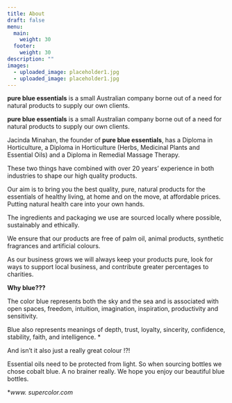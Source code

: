 ```yaml
---
title: About
draft: false
menu:
  main:
    weight: 30
  footer:
    weight: 30
description: ""
images:
  - uploaded_image: placeholder1.jpg
  - uploaded_image: placeholder1.jpg
---
```

**pure blue essentials** is a small Australian company borne out of a need for natural products to supply our own clients.



**pure blue essentials** is a small Australian company borne out of a need for natural products to supply our own clients.

Jacinda Minahan, the founder of **pure blue essentials**, has a Diploma in Horticulture, a Diploma in Horticulture (Herbs, Medicinal Plants and Essential Oils) and a Diploma in Remedial Massage Therapy.

These two things have combined with over 20 years’ experience in both industries to shape our high quality products.

Our aim is to bring you the best quality, pure, natural products for the essentials of healthy living, at home and on the move, at affordable prices.  Putting natural health care into your own hands.

The ingredients and packaging we use are sourced locally where possible, sustainably and ethically.

We ensure that our products are free of palm oil, animal products, synthetic fragrances and artificial colours.

As our business grows we will always keep your products pure, look for ways to support local business, and contribute greater percentages to charities.



**Why blue???**

The color blue represents both the sky and the sea and is associated with open spaces, freedom, intuition, imagination, inspiration, productivity and sensitivity.

Blue also represents meanings of depth, trust, loyalty, sincerity, confidence, stability, faith, and intelligence. *

And isn’t it also just a really great colour !?!

Essential oils need to be protected from light. So when sourcing bottles we chose cobalt blue. A no brainer really. We hope you enjoy our beautiful blue bottles.



\**www. supercolor.com*